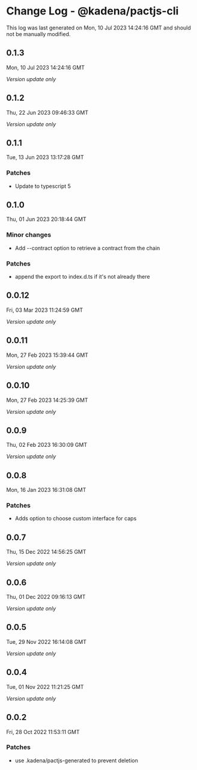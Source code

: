 # Change Log - @kadena/pactjs-cli

This log was last generated on Mon, 10 Jul 2023 14:24:16 GMT and should not be manually modified.

## 0.1.3
Mon, 10 Jul 2023 14:24:16 GMT

_Version update only_

## 0.1.2
Thu, 22 Jun 2023 09:46:33 GMT

_Version update only_

## 0.1.1
Tue, 13 Jun 2023 13:17:28 GMT

### Patches

- Update to typescript 5

## 0.1.0
Thu, 01 Jun 2023 20:18:44 GMT

### Minor changes

- Add --contract option to retrieve a contract from the chain

### Patches

- append the export to index.d.ts if it's not already there

## 0.0.12
Fri, 03 Mar 2023 11:24:59 GMT

_Version update only_

## 0.0.11
Mon, 27 Feb 2023 15:39:44 GMT

_Version update only_

## 0.0.10
Mon, 27 Feb 2023 14:25:39 GMT

_Version update only_

## 0.0.9
Thu, 02 Feb 2023 16:30:09 GMT

_Version update only_

## 0.0.8
Mon, 16 Jan 2023 16:31:08 GMT

### Patches

- Adds option to choose custom interface for caps

## 0.0.7
Thu, 15 Dec 2022 14:56:25 GMT

_Version update only_

## 0.0.6
Thu, 01 Dec 2022 09:16:13 GMT

_Version update only_

## 0.0.5
Tue, 29 Nov 2022 16:14:08 GMT

_Version update only_

## 0.0.4
Tue, 01 Nov 2022 11:21:25 GMT

_Version update only_

## 0.0.2
Fri, 28 Oct 2022 11:53:11 GMT

### Patches

- use .kadena/pactjs-generated to prevent deletion

